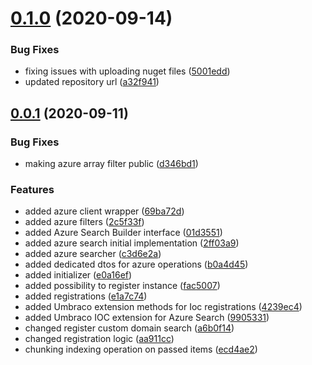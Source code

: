 # [0.1.0](https://github.com/thecogworks/Cogworks.AzureSearch/compare/0.0.1...0.1.0) (2020-09-14)


### Bug Fixes

* fixing issues with uploading nuget files ([5001edd](https://github.com/thecogworks/Cogworks.AzureSearch/commit/5001eddacd2c145a362c54b2a546ad4902df6aec))
* updated repository url ([a32f941](https://github.com/thecogworks/Cogworks.AzureSearch/commit/a32f941d402d12b062221206446e49d835b5b5c2))



## [0.0.1](https://github.com/thecogworks/Cogworks.AzureSearch/compare/2ff03a9c350e701a6dbad4b581a9e2471d6d1e57...0.0.1) (2020-09-11)


### Bug Fixes

* making azure array filter public ([d346bd1](https://github.com/thecogworks/Cogworks.AzureSearch/commit/d346bd1a774d197ff8149efa4c00f1f690cc31cc))


### Features

* added azure client wrapper ([69ba72d](https://github.com/thecogworks/Cogworks.AzureSearch/commit/69ba72d799ef0f6de3f3a03ba738fa3b6bb142d4))
* added azure filters ([2c5f33f](https://github.com/thecogworks/Cogworks.AzureSearch/commit/2c5f33f72493a90597fe2f198a720ad98841bc03))
* added Azure Search Builder interface ([01d3551](https://github.com/thecogworks/Cogworks.AzureSearch/commit/01d355151efb21d07a2a0626c9a738fe05357e95))
* added azure search initial implementation ([2ff03a9](https://github.com/thecogworks/Cogworks.AzureSearch/commit/2ff03a9c350e701a6dbad4b581a9e2471d6d1e57))
* added azure searcher ([c3d6e2a](https://github.com/thecogworks/Cogworks.AzureSearch/commit/c3d6e2afccbc7f97e53e8390e934e8cc51654a22))
* added dedicated dtos for azure operations ([b0a4d45](https://github.com/thecogworks/Cogworks.AzureSearch/commit/b0a4d45285ab201ff17c4d98f1229ed42fa6c70c))
* added initializer ([e0a16ef](https://github.com/thecogworks/Cogworks.AzureSearch/commit/e0a16ef49155891267c8c2a56f34fe1f1452167f))
* added possibility to register instance ([fac5007](https://github.com/thecogworks/Cogworks.AzureSearch/commit/fac500799b01bef03fef876979472d6a2b5beee8))
* added registrations ([e1a7c74](https://github.com/thecogworks/Cogworks.AzureSearch/commit/e1a7c748dbc84f8c35f3907dea94b97272e48cf7))
* added Umbraco extension methods for Ioc registrations ([4239ec4](https://github.com/thecogworks/Cogworks.AzureSearch/commit/4239ec4996d6403c7f3d7fd2dad93bf7654c9346))
* added Umbraco IOC extension for Azure Search ([9905331](https://github.com/thecogworks/Cogworks.AzureSearch/commit/990533120daabb8d10042d2d52d8dc089beeb452))
* changed register custom domain search ([a6b0f14](https://github.com/thecogworks/Cogworks.AzureSearch/commit/a6b0f14d72a280a8af7b2e10c90ed335f107ab34))
* changed registration logic ([aa911cc](https://github.com/thecogworks/Cogworks.AzureSearch/commit/aa911cca4fa5c1c45bcc8eea180e97584359f546))
* chunking indexing operation on passed items ([ecd4ae2](https://github.com/thecogworks/Cogworks.AzureSearch/commit/ecd4ae24f2ea146b1eda49103e11d13ad8fa2764))



